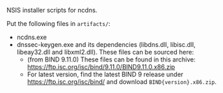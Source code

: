 
NSIS installer scripts for ncdns.

Put the following files in `artifacts/`:

  - ncdns.exe
  - dnssec-keygen.exe and its dependencies (libdns.dll, libisc.dll, libeay32.dll and libxml2.dll). These files can be sourced here:
    - (from BIND 9.11.0) These files can be found in this archive: https://ftp.isc.org/isc/bind/9.11.0/BIND9.11.0.x86.zip
    - For latest version, find the latest BIND 9 release under https://ftp.isc.org/isc/bind/ and download
      `BIND{version}.x86.zip`.

